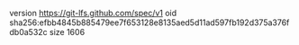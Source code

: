 version https://git-lfs.github.com/spec/v1
oid sha256:efbb4845b885479ee7f653128e8135aed5d11ad597fb192d375a376fdb0a532c
size 1606
